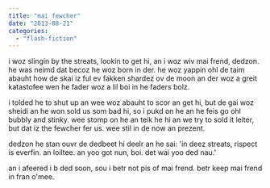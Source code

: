 ```yaml
---
title: "mai fewcher"
date: "2013-08-21"
categories: 
  - "flash-fiction"
---
```


i woz slingin by the streats, lookin to get hi, an i woz wiv mai frend, dedzon. he was neimd dat becoz he woz born in der. he woz yappin ohl de taim abauht how de skai iz ful ev fakken shardez ov de moon an der woz a greit katastofee wen he fader woz a lil boi in he faders bolz.

i tolded he to shut up an wee woz abauht to scor an get hi, but de gai woz sheidi an he won sold us som bad hi, so i pukd on he an he feis go ohl bubbly and stinky. wee stomp on he an teik he hi an we try to sold it leiter, but dat iz the fewcher fer us. wee stil in de now an prezent.

dedzon he stan ouvr de dedbeet hi deelr an he sai: 'in deez streats, rispect is everfin. an loiltee. an yoo got nun, boi. det wai yoo ded nau.'

an i afeered i b ded soon, sou i betr not pis of mai frend. betr keep mai frend in fran o'mee.
